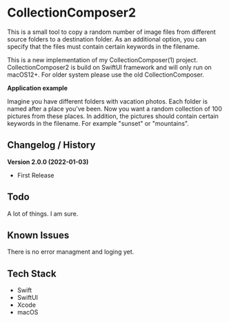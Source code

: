 #  CollectionComposer2

This is a small tool to copy a random number of image files from different source folders to a destination folder. As an additional option, you can specify that the files must contain certain keywords in the filename.

This is a new implementation of my CollectionComposer(1) project. CollectionComposer2 is build on SwiftUI framework and will only run on macOS12+. For older system please use the old CollectionComposer.

**Application example**

Imagine you have different folders with vacation photos. Each folder is named after a place you've been. Now you want a random collection of 100 pictures from these places. In addition, the pictures should contain certain keywords in the filename. For example "sunset" or "mountains". 

## Changelog / History

**Version 2.0.0 (2022-01-03)**
 
 - First Release

## Todo
A lot of things. I am sure.

## Known Issues

There is no error managment and loging yet.

## Tech Stack

- Swift
- SwiftUI
- Xcode
- macOS
